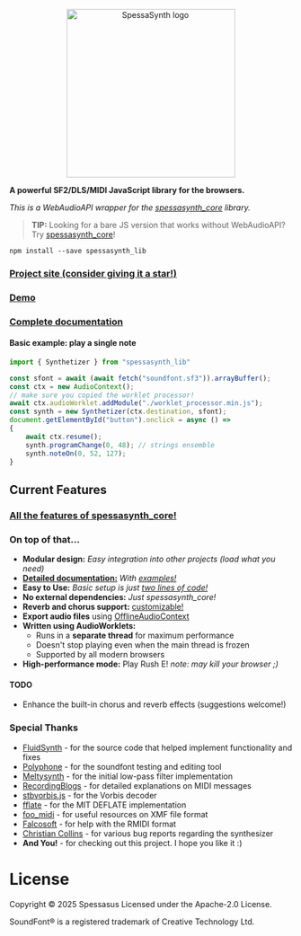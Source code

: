 <!--suppress HtmlDeprecatedAttribute, HtmlRequiredAltAttribute, HtmlExtraClosingTag -->
<p align='center'>
<img src='https://raw.githubusercontent.com/spessasus/SpessaSynth/refs/heads/master/src/website/spessasynth_logo_rounded.png' width='300' alt='SpessaSynth logo'>
</p>

**A powerful SF2/DLS/MIDI JavaScript library for the browsers.**

*This is a WebAudioAPI wrapper for the [spessasynth_core](https://github.com/spessasus/spessasynth_core) library.*

> **TIP:**
> Looking for a bare JS version that works without WebAudioAPI? Try [spessasynth_core](https://github.com/spessasus/spessasynth_core)!

```shell
npm install --save spessasynth_lib
```

### [Project site (consider giving it a star!)](https://github.com/spessasus/SpessaSynth)

### [Demo](https://spessasus.github.io/spessasynth_lib)

### [Complete documentation](https://github.com/spessasus/spessasynth_lib/wiki/)

#### Basic example: play a single note

```js
import { Synthetizer } from "spessasynth_lib"

const sfont = await (await fetch("soundfont.sf3")).arrayBuffer();
const ctx = new AudioContext();
// make sure you copied the worklet processor!
await ctx.audioWorklet.addModule("./worklet_processor.min.js");
const synth = new Synthetizer(ctx.destination, sfont);
document.getElementById("button").onclick = async () =>
{
    await ctx.resume();
    synth.programChange(0, 48); // strings ensemble
    synth.noteOn(0, 52, 127);
}
```

## Current Features

### [All the features of spessasynth_core!](https://github.com/spessasus/spessasynth_core?#current-features)

### On top of that...
- **Modular design:** *Easy integration into other projects (load what you need)*
- **[Detailed documentation:](https://github.com/spessasus/spessasynth_lib/wiki/Home)** *With [examples!](https://github.com/spessasus/spessasynth_lib/wiki/Usage-As-Library#examples)*
- **Easy to Use:** *Basic setup is just [two lines of code!](https://github.com/spessasus/spessasynth_lib/wiki/Usage-As-Library#minimal-setup)*
- **No external dependencies:** *Just spessasynth_core!*
- **Reverb and chorus support:** [customizable!](https://github.com/spessasus/spessasynth_lib/wiki/Synthetizer-Class#effects-configuration-object)
- **Export audio files** using [OfflineAudioContext](https://developer.mozilla.org/en-US/docs/Web/API/OfflineAudioContext)
- **Written using AudioWorklets:** 
  - Runs in a **separate thread** for maximum performance
  - Doesn't stop playing even when the main thread is frozen
  - Supported by all modern browsers
- **High-performance mode:** Play Rush E! *note: may kill your browser ;)*

#### TODO
- Enhance the built-in chorus and reverb effects (suggestions welcome!)

### Special Thanks
- [FluidSynth](https://github.com/FluidSynth/fluidsynth) - for the source code that helped implement functionality and fixes
- [Polyphone](https://www.polyphone-soundfonts.com/) - for the soundfont testing and editing tool
- [Meltysynth](https://github.com/sinshu/meltysynth) - for the initial low-pass filter implementation
- [RecordingBlogs](https://www.recordingblogs.com/) - for detailed explanations on MIDI messages
- [stbvorbis.js](https://github.com/hajimehoshi/stbvorbis.js) - for the Vorbis decoder
- [fflate](https://github.com/101arrowz/fflate) - for the MIT DEFLATE implementation
- [foo_midi](https://github.com/stuerp/foo_midi) - for useful resources on XMF file format
- [Falcosoft](https://falcosoft.hu) - for help with the RMIDI format
- [Christian Collins](https://schristiancollins.com) - for various bug reports regarding the synthesizer
- **And You!** - for checking out this project. I hope you like it :)


# License
Copyright © 2025 Spessasus
Licensed under the Apache-2.0 License.

SoundFont® is a registered trademark of Creative Technology Ltd.